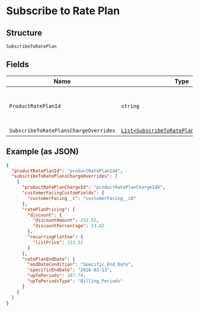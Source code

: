 
# Subscribe to Rate Plan

## Structure

`SubscribeToRatePlan`

## Fields

| Name | Type | Tags | Description |
|  --- | --- | --- | --- |
| `ProductRatePlanId` | `string` | Optional | This is unique Product Rate Plan id which signifies the subscription type,entitlementLevel,maxEntitlements,numEntitlements etc.<br>**Constraints**: *Minimum Length*: `1` |
| `SubscribeToRatePlansChargeOverrides` | [`List<SubscribeToRatePlansChargeOverride>`](../../doc/models/subscribe-to-rate-plans-charge-override.md) | Optional | - |

## Example (as JSON)

```json
{
  "productRatePlanId": "productRatePlanId4",
  "subscribeToRatePlansChargeOverrides": [
    {
      "productRatePlanChargeId": "productRatePlanChargeId8",
      "customerFacingCustomFields": {
        "customerFacing__c": "customerFacing__c0"
      },
      "ratePlanPricing": {
        "discount": {
          "discountAmount": 252.52,
          "discountPercentage": 13.42
        },
        "recurringFlatFee": {
          "listPrice": 233.52
        }
      },
      "ratePlanEndDate": {
        "endDateCondition": "Specific_End_Date",
        "specificEndDate": "2016-03-13",
        "upToPeriods": 187.74,
        "upToPeriodsType": "Billing_Periods"
      }
    }
  ]
}
```

